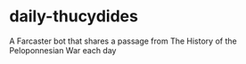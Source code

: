 # daily-thucydides
A Farcaster bot that shares a passage from The History of the Peloponnesian War each day
